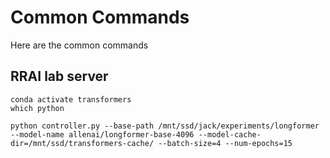 # Common Commands

Here are the common commands

## RRAI lab server 

```
conda activate transformers 
which python 

python controller.py --base-path /mnt/ssd/jack/experiments/longformer --model-name allenai/longformer-base-4096 --model-cache-dir=/mnt/ssd/transformers-cache/ --batch-size=4 --num-epochs=15
```

